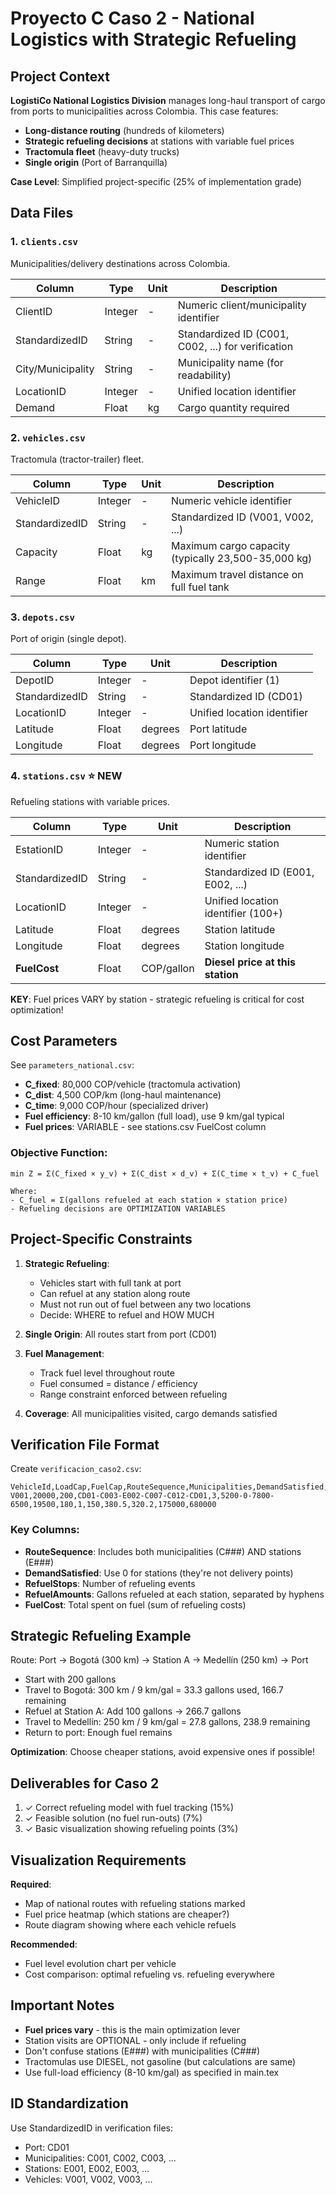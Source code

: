 # Proyecto C Caso 2 - National Logistics with Strategic Refueling

## Project Context

**LogistiCo National Logistics Division** manages long-haul transport of cargo from ports to municipalities across Colombia. This case features:
- **Long-distance routing** (hundreds of kilometers)
- **Strategic refueling decisions** at stations with variable fuel prices
- **Tractomula fleet** (heavy-duty trucks)
- **Single origin** (Port of Barranquilla)

**Case Level**: Simplified project-specific (25% of implementation grade)

## Data Files

### 1. `clients.csv`
Municipalities/delivery destinations across Colombia.

| Column | Type | Unit | Description |
|--------|------|------|-------------|
| ClientID | Integer | - | Numeric client/municipality identifier |
| StandardizedID | String | - | Standardized ID (C001, C002, ...) for verification |
| City/Municipality | String | - | Municipality name (for readability) |
| LocationID | Integer | - | Unified location identifier |
| Demand | Float | kg | Cargo quantity required |

### 2. `vehicles.csv`
Tractomula (tractor-trailer) fleet.

| Column | Type | Unit | Description |
|--------|------|------|-------------|
| VehicleID | Integer | - | Numeric vehicle identifier |
| StandardizedID | String | - | Standardized ID (V001, V002, ...) |
| Capacity | Float | kg | Maximum cargo capacity (typically 23,500-35,000 kg) |
| Range | Float | km | Maximum travel distance on full fuel tank |

### 3. `depots.csv`
Port of origin (single depot).

| Column | Type | Unit | Description |
|--------|------|------|-------------|
| DepotID | Integer | - | Depot identifier (1) |
| StandardizedID | String | - | Standardized ID (CD01) |
| LocationID | Integer | - | Unified location identifier |
| Latitude | Float | degrees | Port latitude |
| Longitude | Float | degrees | Port longitude |

### 4. `stations.csv` ⭐ NEW
Refueling stations with variable prices.

| Column | Type | Unit | Description |
|--------|------|------|-------------|
| EstationID | Integer | - | Numeric station identifier |
| StandardizedID | String | - | Standardized ID (E001, E002, ...) |
| LocationID | Integer | - | Unified location identifier (100+) |
| Latitude | Float | degrees | Station latitude |
| Longitude | Float | degrees | Station longitude |
| **FuelCost** | Float | COP/gallon | **Diesel price at this station** |

**KEY**: Fuel prices VARY by station - strategic refueling is critical for cost optimization!

## Cost Parameters

See `parameters_national.csv`:

- **C_fixed**: 80,000 COP/vehicle (tractomula activation)
- **C_dist**: 4,500 COP/km (long-haul maintenance)
- **C_time**: 9,000 COP/hour (specialized driver)
- **Fuel efficiency**: 8-10 km/gallon (full load), use 9 km/gal typical
- **Fuel prices**: VARIABLE - see stations.csv FuelCost column

### Objective Function:
```
min Z = Σ(C_fixed × y_v) + Σ(C_dist × d_v) + Σ(C_time × t_v) + C_fuel

Where:
- C_fuel = Σ(gallons refueled at each station × station price)
- Refueling decisions are OPTIMIZATION VARIABLES
```

## Project-Specific Constraints

1. **Strategic Refueling**:
   - Vehicles start with full tank at port
   - Can refuel at any station along route
   - Must not run out of fuel between any two locations
   - Decide: WHERE to refuel and HOW MUCH

2. **Single Origin**: All routes start from port (CD01)

3. **Fuel Management**:
   - Track fuel level throughout route
   - Fuel consumed = distance / efficiency
   - Range constraint enforced between refueling

4. **Coverage**: All municipalities visited, cargo demands satisfied

## Verification File Format

Create `verificacion_caso2.csv`:

```csv
VehicleId,LoadCap,FuelCap,RouteSequence,Municipalities,DemandSatisfied,InitLoad,InitFuel,RefuelStops,RefuelAmounts,Distance,Time,FuelCost,TotalCost
V001,20000,200,CD01-C003-E002-C007-C012-CD01,3,5200-0-7800-6500,19500,180,1,150,380.5,320.2,175000,680000
```

### Key Columns:
- **RouteSequence**: Includes both municipalities (C###) AND stations (E###)
- **DemandSatisfied**: Use 0 for stations (they're not delivery points)
- **RefuelStops**: Number of refueling events
- **RefuelAmounts**: Gallons refueled at each station, separated by hyphens
- **FuelCost**: Total spent on fuel (sum of refueling costs)

## Strategic Refueling Example

Route: Port → Bogotá (300 km) → Station A → Medellín (250 km) → Port

- Start with 200 gallons
- Travel to Bogotá: 300 km / 9 km/gal = 33.3 gallons used, 166.7 remaining
- Refuel at Station A: Add 100 gallons → 266.7 gallons
- Travel to Medellín: 250 km / 9 km/gal = 27.8 gallons, 238.9 remaining
- Return to port: Enough fuel remains

**Optimization**: Choose cheaper stations, avoid expensive ones if possible!

## Deliverables for Caso 2

1. ✓ Correct refueling model with fuel tracking (15%)
2. ✓ Feasible solution (no fuel run-outs) (7%)
3. ✓ Basic visualization showing refueling points (3%)

## Visualization Requirements

**Required**:
- Map of national routes with refueling stations marked
- Fuel price heatmap (which stations are cheaper?)
- Route diagram showing where each vehicle refuels

**Recommended**:
- Fuel level evolution chart per vehicle
- Cost comparison: optimal refueling vs. refueling everywhere

## Important Notes

- **Fuel prices vary** - this is the main optimization lever
- Station visits are OPTIONAL - only include if refueling
- Don't confuse stations (E###) with municipalities (C###)
- Tractomulas use DIESEL, not gasoline (but calculations are same)
- Use full-load efficiency (8-10 km/gal) as specified in main.tex

## ID Standardization

Use StandardizedID in verification files:
- Port: CD01
- Municipalities: C001, C002, C003, ...
- Stations: E001, E002, E003, ...
- Vehicles: V001, V002, V003, ...
